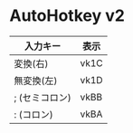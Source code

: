 # AutoHotkey v2

| 入力キー       | 表示 |
| -------------- | ---- |
| 変換(右)       | vk1C |
| 無変換(左)     | vk1D |
| ; (セミコロン) | vkBB |
| : (コロン)     | vkBA |
